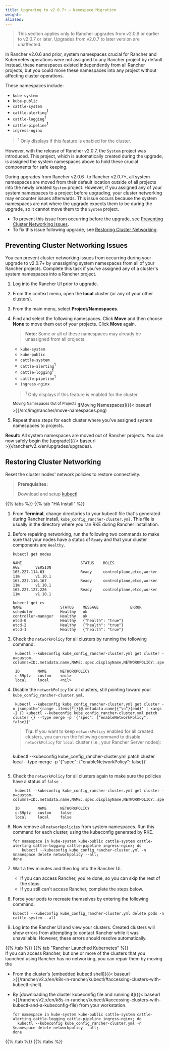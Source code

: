 ```yaml
---
title: Upgrading to v2.0.7+ — Namespace Migration
weight:
aliases:
---
```

>This section applies only to Rancher upgrades from v2.0.6 or earlier to v2.0.7 or later. Upgrades from v2.0.7 to later version are unaffected.

In Rancher v2.0.6 and prior, system namespaces crucial for Rancher and Kubernetes operations were not assigned to any Rancher project by default. Instead, these namespaces existed independently from all Rancher projects, but you could move these namespaces into any project without affecting cluster operations.

These namespaces include:

- `kube-system`
- `kube-public`
- `cattle-system`
- `cattle-alerting`<sup>1</sup>
- `cattle-logging`<sup>1</sup>
- `cattle-pipeline`<sup>1</sup>
- `ingress-nginx`

><sup>1</sup> Only displays if this feature is enabled for the cluster.

However, with the release of Rancher v2.0.7, the `System` project was introduced. This project, which is automatically created during the upgrade, is assigned the system namespaces above to hold these crucial components for safe keeping.

During upgrades from Rancher v2.0.6- to Rancher v2.0.7+, all system namespaces are moved from their default location outside of all projects into the newly created `System` project. However, if you assigned any of your system namespaces to a project before upgrading, your cluster networking may encounter issues afterwards. This issue occurs because the system namespaces are not where the upgrade expects them to be during the upgrade, so it cannot move them to the `System` project.

- To prevent this issue from occurring before the upgrade, see [Preventing Cluster Networking Issues](#preventing-cluster-networking-issues).
- To fix this issue following upgrade, see [Restoring Cluster Networking](#restoring-cluster-networking).

## Preventing Cluster Networking Issues

You can prevent cluster networking issues from occurring during your upgrade to v2.0.7+ by unassigning system namespaces from all of your Rancher projects. Complete this task if you've assigned any of a cluster's system namespaces into a Rancher project.

1. Log into the Rancher UI prior to upgrade.

1. From the context menu, open the **local** cluster (or any of your other clusters).

1. From the main menu, select **Project/Namespaces**.

1. Find and select the following namespaces. Click **Move** and then choose **None** to move them out of your projects. Click **Move** again.

    >**Note:** Some or all of these namespaces may already be unassigned from all projects.

    - `kube-system`
    - `kube-public`
    - `cattle-system`
    - `cattle-alerting`<sup>1</sup>
    - `cattle-logging`<sup>1</sup>
    - `cattle-pipeline`<sup>1</sup>
    - `ingress-nginx`

    ><sup>1</sup> Only displays if this feature is enabled for the cluster.

    <sup>Moving Namespaces Out of Projects</sup>
    ![Moving Namespaces]({{< baseurl >}}/src/img/rancher/move-namespaces.png)

1. Repeat these steps for each cluster where you've assigned system namespaces to projects.

**Result:** All system namespaces are moved out of Rancher projects. You can now safely begin the [upgrade]({{< baseurl >}}/rancher/v2.x/en/upgrades/upgrades).

## Restoring Cluster Networking

Reset the cluster nodes' network policies to restore connectivity.

>**Prerequisites:**
>
>Download and setup [kubectl](https://kubernetes.io/docs/tasks/tools/install-kubectl/).

{{% tabs %}}
{{% tab "HA Install" %}}
1. From **Terminal**, change directories to your kubectl file that's generated during Rancher install, `kube_config_rancher-cluster.yml`. This file is usually in the directory where you ran RKE during Rancher installation.

1. Before repairing networking, run the following two commands to make sure that your nodes have a status of `Ready` and that your cluster components are `Healthy`.

    ```
   kubectl get nodes

    NAME                          STATUS    ROLES                      AGE       VERSION
    165.227.114.63                Ready     controlplane,etcd,worker   11m       v1.10.1
    165.227.116.167               Ready     controlplane,etcd,worker   11m       v1.10.1
    165.227.127.226               Ready     controlplane,etcd,worker   11m       v1.10.1

    kubectl get cs
    NAME                 STATUS    MESSAGE              ERROR
    scheduler            Healthy   ok
    controller-manager   Healthy   ok
    etcd-0               Healthy   {"health": "true"}
    etcd-2               Healthy   {"health": "true"}
    etcd-1               Healthy   {"health": "true"}
    ```

1. Check the `networkPolicy` for all clusters by running the following command.

        kubectl --kubeconfig kube_config_rancher-cluster.yml get cluster -o=custom-columns=ID:.metadata.name,NAME:.spec.displayName,NETWORKPOLICY:.spec.enableNetworkPolicy

        ID        NAME      NETWORKPOLICY
        c-59ptz   custom    <nil>
        local     local     <nil>


1. Disable the `networkPolicy` for all clusters, still pointing toward your `kube_config_rancher-cluster.yml`.

        kubectl --kubeconfig kube_config_rancher-cluster.yml get cluster -o jsonpath='{range .items[*]}{@.metadata.name}{"\n"}{end}' | xargs -I {} kubectl --kubeconfig kube_config_rancher-cluster.yml patch cluster {} --type merge -p '{"spec": {"enableNetworkPolicy": false}}'

    >**Tip:** If you want to keep `networkPolicy` enabled for all created clusters, you can run the following command to disable `networkPolicy` for `local` cluster (i.e., your Rancher Server nodes):
    >
    >```
     kubectl --kubeconfig kube_config_rancher-cluster.yml patch cluster local --type merge -p '{"spec": {"enableNetworkPolicy": false}}'
     ```

1. Check the `networkPolicy` for all clusters again to make sure the policies have a status of `false `.

        kubectl --kubeconfig kube_config_rancher-cluster.yml get cluster -o=custom-columns=ID:.metadata.name,NAME:.spec.displayName,NETWORKPOLICY:.spec.enableNetworkPolicy

        ID        NAME      NETWORKPOLICY
        c-59ptz   custom    false
        local     local     false

1. Now remove all `networkpolicies` from system namespaces.  Run this command for each cluster, using the kubeconfig generated by RKE.

    ```
    for namespace in kube-system kube-public cattle-system cattle-alerting cattle-logging cattle-pipeline ingress-nginx; do
        kubectl --kubeconfig kube_config_rancher-cluster.yml -n $namespace delete networkpolicy --all;
    done
    ```

1. Wait a few minutes and then log into the Rancher UI.

    - If you can access Rancher, you're done, so you can skip the rest of the steps.
    - If you still can't access Rancher, complete the steps below.

1. Force your pods to recreate themselves by entering the following command.

    ```
    kubectl --kubeconfig kube_config_rancher-cluster.yml delete pods -n cattle-system --all
    ```

1. Log into the Rancher UI and view your clusters. Created clusters will show errors from attempting to contact Rancher while it was unavailable. However, these errors should resolve automatically.

{{% /tab %}}
{{% tab "Rancher Launched Kubernetes" %}}
<br/>
If you can access Rancher, but one or more of the clusters that you launched using Rancher has no networking, you can repair them by moving the

- From the cluster's [embedded kubectl shell]({{< baseurl >}}/rancher/v2.x/en/k8s-in-rancher/kubectl/#accessing-clusters-with-kubectl-shell).
- By [downloading the cluster kubeconfig file and running it]({{< baseurl >}}/rancher/v2.x/en/k8s-in-rancher/kubectl/#accessing-clusters-with-kubectl-and-a-kubeconfig-file) from your workstation.

    ```
    for namespace in kube-system kube-public cattle-system cattle-alerting cattle-logging cattle-pipeline ingress-nginx; do
      kubectl --kubeconfig kube_config_rancher-cluster.yml -n $namespace delete networkpolicy --all;
    done
    ```

{{% /tab %}}
{{% /tabs %}}


